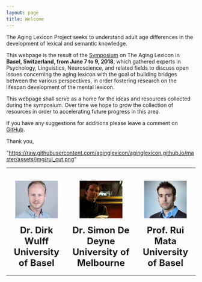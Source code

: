 ```yaml
---
layout: page
title: Welcome
---
```


The Aging Lexicon Project seeks to understand adult age differences in the development of lexical and semantic knowledge.

This webpage is the result of the [Symposium](https://aginglexicon.github.io/menu/symposium.html) on The Aging Lexicon in <b>Basel, Switzerland, from June 7 to 9, 2018</b>, which gathered experts in Psychology, Linguistics, Neuroscience, and related fields to discuss open issues concerning the aging lexicon with the goal of building bridges between the various perspectives, in order fostering research on the lifespan development of the mental lexicon. 

This webpage shall serve as a home for the ideas and resources collected during the symposium. Over time we hope to grow the collection of resources in order to accelerating future progress in this area.

If you have any suggestions for additions please leave a comment on [GitHub](https://github.com/aginglexicon/aginglexicon.github.io/issues/new).

Thank you,


"https://raw.githubusercontent.com/aginglexicon/aginglexicon.github.io/master/assets/img/rui_cut.png"

<table class="tg"  style="cellspacing:0; cellpadding:0; border:none">
  <tr>
    <th>
  	  <p align="center"><br>
        <a href="www.dirkwulff.org"><img border="0" alt="" src="https://raw.githubusercontent.com/aginglexicon/aginglexicon.github.io/master/assets/img/dirk_cut.png" height="100"></a><br>
        <p align="center">
          <font size = 5>Dr. Dirk Wulff<br>University of Basel</font>
        </p>
      </p>  
    </th>
    <th>
  	  <p align="center"><br>
        <a href="www.dirkwulff.org"><img border="0" alt="" src="https://raw.githubusercontent.com/aginglexicon/aginglexicon.github.io/master/assets/img/simon_cut.png" height="100"></a><br>
        <p align="center">
          <font size = 5>Dr. Simon De Deyne<br>University of Melbourne</font>
        </p>
      </p>  
    </th>
    <th>
  	  <p align="center"><br>
        <a href="www.dirkwulff.org"><img border="0" alt="" src="https://raw.githubusercontent.com/aginglexicon/aginglexicon.github.io/master/assets/img/rui_cut.png" height="100"></a><br>
        <p align="center">
          <font size = 5>Prof. Rui Mata<br>University of Basel</font>
        </p>
      </p>  
    </th>   

